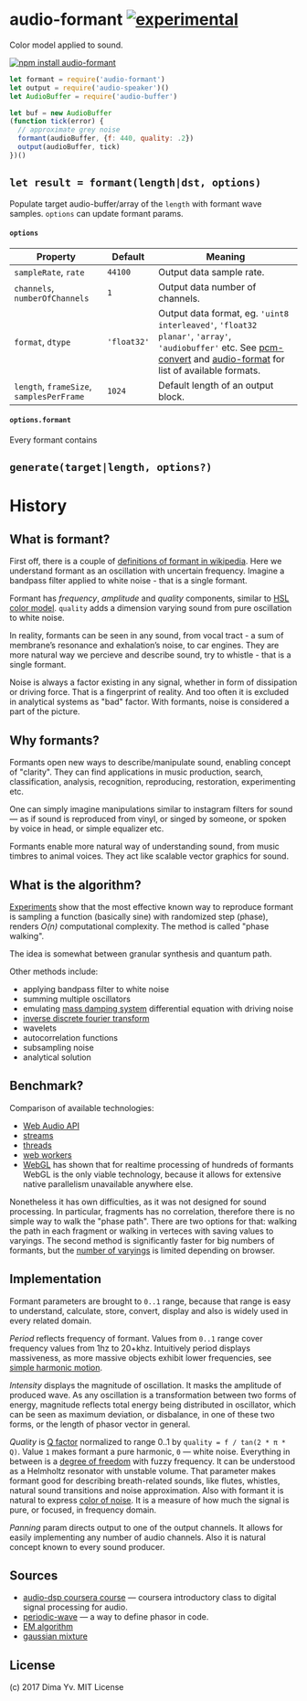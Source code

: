 # audio-formant [![experimental](https://img.shields.io/badge/stability-unstable-green.svg)](http://github.com/badges/stability-badges)

Color model applied to sound.

[![npm install audio-formant](https://nodei.co/npm/audio-formant.png?mini=true)](https://npmjs.org/package/audio-formant/)

```js
let formant = require('audio-formant')
let output = require('audio-speaker')()
let AudioBuffer = require('audio-buffer')

let buf = new AudioBuffer
(function tick(error) {
  // approximate grey noise
  formant(audioBuffer, {f: 440, quality: .2})
  output(audioBuffer, tick)
})()
```

## `let result = formant(length|dst, options)`

Populate target audio-buffer/array of the `length` with formant wave samples. `options` can update formant params.

#### `options`

| Property | Default | Meaning |
|---|---|---|
| `sampleRate`, `rate` | `44100` | Output data sample rate. |
| `channels`, `numberOfChannels` | `1` | Output data number of channels. |
| `format`, `dtype` | `'float32'` | Output data format, eg. `'uint8 interleaved'`, `'float32 planar'`, `'array'`, `'audiobuffer'` etc. See [pcm-convert](https://github.com/audiojs/pcm-convert) and [audio-format](https://github.com/audiojs/audio-format) for list of available formats. |
| `length`, `frameSize`, `samplesPerFrame` | `1024` | Default length of an output block.

#### `options.formant`

Every formant contains

## `generate(target|length, options?)`



# History

## What is formant?

First off, there is a couple of [definitions of formant in wikipedia](https://en.wikipedia.org/wiki/Formant). Here we understand formant as an oscillation with uncertain frequency. Imagine a bandpass filter applied to white noise - that is a single formant.

Formant has _frequency_, _amplitude_ and _quality_ components, similar to [HSL color model](https://en.wikipedia.org/wiki/HSL_and_HSV). `quality` adds a dimension varying sound from pure oscillation to white noise.

In reality, formants can be seen in any sound, from vocal tract - a sum of membrane’s resonance and exhalation’s noise, to car engines. They are more natural way we percieve and describe sound, try to whistle - that is a single formant.

Noise is always a factor existing in any signal, whether in form of dissipation or driving force. That is a fingerprint of reality. And too often it is excluded in analytical systems as "bad" factor. With formants, noise is considered a part of the picture.


## Why formants?

Formants open new ways to describe/manipulate sound, enabling concept of "clarity". They can find applications in music production, search, classification, analysis, recognition, reproducing, restoration, experimenting etc.

One can simply imagine manipulations similar to instagram filters for sound — as if sound is reproduced from vinyl, or singed by someone, or spoken by voice in head, or simple equalizer etc.

Formants enable more natural way of understanding sound, from music timbres to animal voices. They act like scalable vector graphics for sound.

## What is the algorithm?

[Experiments](https://github.com/dy/sound-experiment) show that the most effective known way to reproduce formant is sampling a function (basically sine) with randomized step (phase), renders _O(n)_ computational complexity. The method is called "phase walking".

The idea is somewhat between granular synthesis and quantum path.

Other methods include:

* applying bandpass filter to white noise
* summing multiple oscillators
* emulating [mass damping system](https://en.wikipedia.org/wiki/Vibration) differential equation with driving noise
* [inverse discrete fourier transform](https://en.wikipedia.org/wiki/Discrete_Fourier_transform)
* wavelets
* autocorrelation functions
* subsampling noise
* analytical solution

## Benchmark?

Comparison of available technologies:

* [Web Audio API](https://developer.mozilla.org/en-US/docs/Web/API/Web_Audio_API)
* [streams](https://nodejs.org/api/stream.html)
* [threads](https://www.npmjs.com/package/webworker-threads)
* [web workers](https://developer.mozilla.org/en-US/docs/Web/API/Web_Workers_API)
* [WebGL](https://developer.mozilla.org/en-US/docs/Web/API/WebGL_API) has shown that for realtime processing of hundreds of formants WebGL is the only viable technology, because it allows for extensive native parallelism unavailable anywhere else.

Nonetheless it has own difficulties, as it was not designed for sound processing. In particular, fragments has no correlation, therefore there is no simple way to walk the "phase path". There are two options for that: walking the path in each fragment or walking in verteces with saving values to varyings. The second method is significantly faster for big numbers of formants, but the [number of varyings](http://webglstats.com/) is limited depending on browser.

## Implementation

Formant parameters are brought to `0..1` range, because that range is easy to understand, calculate, store, convert, display and also is widely used in every related domain.

_Period_ reflects frequency of formant. Values from `0..1` range cover frequency values from 1hz to 20+khz. Intuitively period displays massiveness, as more massive objects exhibit lower frequencies, see [simple harmonic motion](https://en.wikipedia.org/wiki/Simple_harmonic_motion).

_Intensity_ displays the magnitude of oscillation. It masks the amplitude of produced wave. As any oscillation is a transformation between two forms of energy, magnitude reflects total energy being distributed in oscillator, which can be seen as maximum deviation, or disbalance, in one of these two forms, or the length of phasor vector in general.

_Quality_ is [Q factor](https://en.wikipedia.org/wiki/Q_factor) normalized to range 0..1 by `quality = f / tan(2 * π * Q)`. Value `1` makes formant a pure harmonic, `0` — white noise. Everything in between is a [degree of freedom](https://en.wikipedia.org/wiki/Degrees_of_freedom_(mechanics)) with fuzzy frequency. It can be understood as a Helmholtz resonator with unstable volume. That parameter makes formant good for describing breath-related sounds, like flutes, whistles, natural sound transitions and noise approximation. Also with formant it is natural to express [color of noise](https://en.wikipedia.org/wiki/Colors_of_noise). It is a measure of how much the signal is pure, or focused, in frequency domain.

_Panning_ param directs output to one of the output channels. It allows for easily implementing any number of audio channels. Also it is natural concept known to every sound producer.

## Sources

* [audio-dsp coursera course](https://class.coursera.org/audio-002/wiki/week7) — coursera introductory class to digital signal processing for audio.
* [periodic-wave](https://webaudio.github.io/web-audio-api/#the-periodicwave-interface) — a way to define phasor in code.
* [EM algorithm](https://www.researchgate.net/publication/220848309_Blind_Separation_of_Sparse_Sources_Using_Jeffrey's_Inverse_Prior_and_the_EM_Algorithm)
* [gaussian mixture](https://github.com/benjamintd/gaussian-mixture)

## License

(c) 2017 Dima Yv. MIT License
